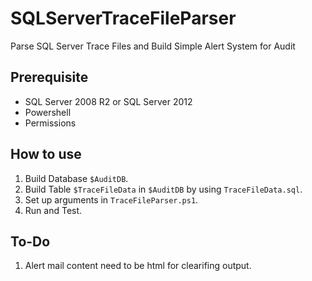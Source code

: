 # SQLServerTraceFileParser
Parse SQL Server Trace Files and Build Simple Alert System for Audit

## Prerequisite
* SQL Server 2008 R2 or SQL Server 2012
* Powershell
* Permissions

## How to use
1. Build Database `$AuditDB`.
2. Build Table `$TraceFileData` in `$AuditDB` by using `TraceFileData.sql`.
3. Set up arguments in `TraceFileParser.ps1`.
4. Run and Test.

## To-Do
1. Alert mail content need to be html for clearifing output.
